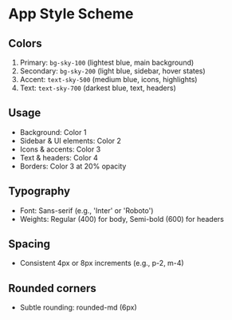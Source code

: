 # App Style Scheme

## Colors

1. Primary: `bg-sky-100` (lightest blue, main background)
2. Secondary: `bg-sky-200` (light blue, sidebar, hover states)
3. Accent: `text-sky-500` (medium blue, icons, highlights)
4. Text: `text-sky-700` (darkest blue, text, headers)

## Usage

- Background: Color 1
- Sidebar & UI elements: Color 2
- Icons & accents: Color 3
- Text & headers: Color 4
- Borders: Color 3 at 20% opacity

## Typography

- Font: Sans-serif (e.g., 'Inter' or 'Roboto')
- Weights: Regular (400) for body, Semi-bold (600) for headers

## Spacing

- Consistent 4px or 8px increments (e.g., p-2, m-4)

## Rounded corners

- Subtle rounding: rounded-md (6px)
